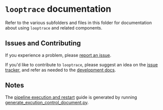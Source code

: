 # `looptrace` documentation
Refer to the various subfolders and files in this folder for documentation about using `looptrace` and related components.

## Issues and Contributing

If you experience a problem, please [report an issue](https://github.com/gerlichlab/looptrace/issues/new).

If you'd like to contribute to `looptrace`, please suggest an idea on the [issue tracker](https://github.com/gerlichlab/looptrace/issues/new), and refer as needed to the [development docs](./development.md).

## Notes

The [pipeline execution and restart](./pipeline-execution-control-and-rerun.md) guide is generated by running [generate_excution_control_document.py](../bin/cli/generate_excution_control_document.py).
